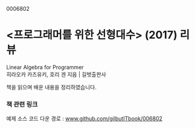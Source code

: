 0006802
# <프로그래머를 위한 선형대수> (2017) 리뷰
Linear Algebra for Programmer </br>
히라오카 카즈유키, 호리 겐 지음 | 길벗출판사 </br>

책을 읽으며 배운 내용을 정리하였습니다. 


### 책 관련 링크
예제 소스 코드 다운 경로 : www.github.com/gilbutITbook/006802

